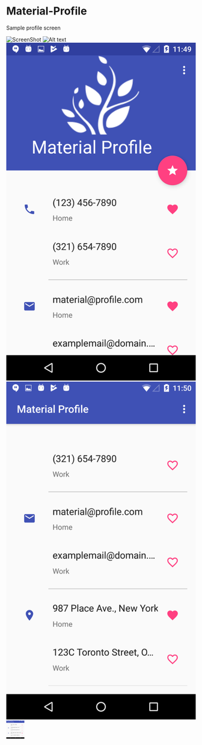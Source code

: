 # Material-Profile

Sample profile screen

![ScreenShot](Material-Profile/Screenshot_20170613-234954.png)
![Alt text](/../<Screenshots>/path/to/Screenshot_20170613-235011.png?raw=true "Optional Title")
![alt text](https://github.com/MiceXx/Material-Profile/blob/master/Screenshot_20170613-234954.png)
![alt text](https://github.com/MiceXx/Material-Profile/blob/master/Screenshot_20170613-235011.png)
<a href="url"><img src="https://github.com/MiceXx/Material-Profile/blob/master/Screenshot_20170613-235011.png" align="left" height="48" width="48" ></a>
